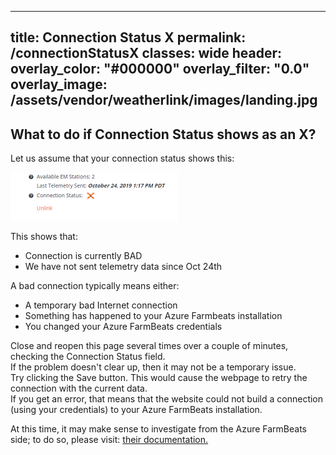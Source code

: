﻿---
title: Connection Status X
permalink: /connectionStatusX
classes: wide
header:
  overlay_color: "#000000"
  overlay_filter: "0.0"
  overlay_image: /assets/vendor/weatherlink/images/landing.jpg
--

## What to do if Connection Status shows as an X?

Let us assume that your connection status shows this:  
  
![connectionStatus](./images/connectionStatus.png)  
  
This shows that:

  - Connection is currently BAD
  - We have not sent telemetry data since Oct 24th

A bad connection typically means either:

  - A temporary bad Internet connection
  - Something has happened to your Azure Farmbeats installation
  - You changed your Azure FarmBeats credentials

Close and reopen this page several times over a couple of minutes,
checking the Connection Status field.  
If the problem doesn't clear up, then it may not be a temporary issue.  
Try clicking the Save button. This would cause the webpage to retry the
connection with the current data.  
If you get an error, that means that the website could not build a
connection (using your credentials) to your Azure FarmBeats
installation.  
  
At this time, it may make sense to investigate from the Azure FarmBeats
side; to do so, please visit: [their documentation.](https://aka.ms/FarmBeatsdocumentation)


